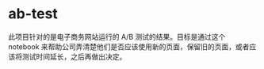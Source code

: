 # ab-test
此项目针对的是电子商务网站运行的 A/B 测试的结果。目标是通过这个 notebook 来帮助公司弄清楚他们是否应该使用新的页面，保留旧的页面，或者应该将测试时间延长，之后再做出决定。
